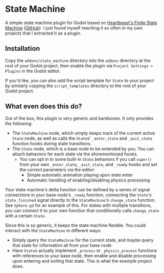 # State Machine
A simple state machine plugin for Godot based on [Heartbeast's Finite State Machine](https://www.youtube.com/watch?v=qwOM3v8T33Q) ([GitHub](https://github.com/uheartbeast/FSM-Tutorial)). I just found myself rewriting it so often in my own projects that I extracted it as a plugin.

## Installation
Copy the `addons/state_machine` directory into the `addons` directory at the root of your Godot project, then enable the plugin via `Project Settings > Plugins` in the Godot editor.

If you'd like, you can also add the script template for `State` to your project by similarly copying the `script_templates` directory to the root of your Godot project.

## What even does this do?
Out of the box, this plugin is very generic and barebones. It only provides the following:
- The `StateMachine` node, which simply keeps track of the current active `State` node, as well as calls the `State`s' `_enter_state` and `_exit_state` function hooks during state transitions.
- The `State` node, which is a base node to be extended by you. You can attach behaviors for each state via the aforementioned hooks.
  - You can opt in to some built-in `State` behaviors if you call `super()` from your own `_enter_state`, `_exit_state`, and `_ready` hooks and set the correct parameters via the editor:
    - Simple automatic animation playing upon state enter
    - Automatic handling of enabling/disabling physics processing

Your state machine's delta function can be defined by a series of signal connections in your base node's `_ready` function, connecting the `State`'s `state_finished` signal directly to the `StateMachine`'s `change_state` function. See `Sphere.gd` for an example of this. For states with multiple transitions, you can connect it to your own function that conditionally calls `change_state` with a certain `State`.

Since this is so generic, it keeps the state machine flexible. You could interact with the `StateMachine` in different ways:
- Simply query the `StateMachine` for the current state, and maybe query that state for information all from your base node
- Have `State`s actually implement `_process` or `_physics_process` functions with references to your base node, then enable and disable processing upon entering and exiting that state. This is what the example project does.